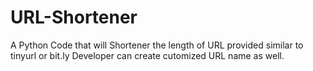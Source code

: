 # URL-Shortener
A Python Code that will Shortener the length of URL provided similar to tinyurl or bit.ly
Developer can create cutomized URL name as well.

